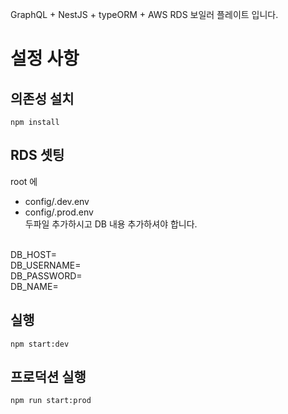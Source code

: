 GraphQL + NestJS + typeORM + AWS RDS
보일러 플레이트 입니다.

# 설정 사항

## 의존성 설치
```npm install```

## RDS 셋팅
root 에 
- config/.dev.env
- config/.prod.env<br>
두파일 추가하시고 DB 내용 추가하셔야 합니다. 
<br>
DB_HOST=<br>
DB_USERNAME=<br>
DB_PASSWORD=<br>
DB_NAME=<br>

## 실행
```npm start:dev```

## 프로덕션 실행
```npm run start:prod```